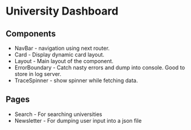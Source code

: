 # University Dashboard

## Components
- NavBar - navigation using next router.
- Card - Display dynamic card layout.
- Layout - Main layout of the component.
- ErrorBoundary - Catch nasty errors and dump into console. Good to store in log server.
- TraceSpinner - show spinner while fetching data.

## Pages
- Search - For searching universities
- Newsletter - For dumping user input into a json file
